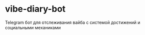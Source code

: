 # vibe-diary-bot
Telegram бот для отслеживания вайба с системой достижений и социальными механиками
